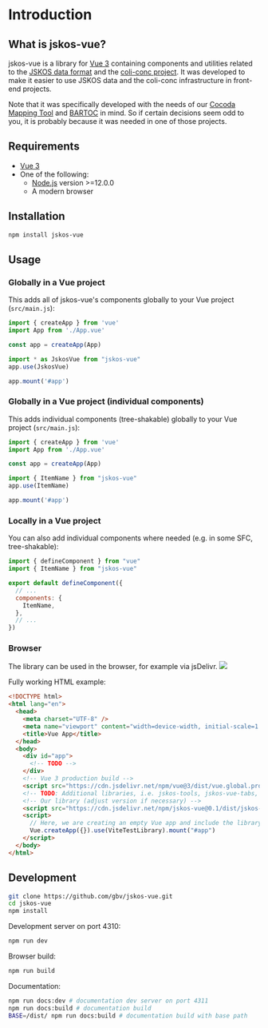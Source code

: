 # Introduction

## What is jskos-vue?
jskos-vue is a library for [Vue 3](https://v3.vuejs.org) containing components and utilities related to the [JSKOS data format](https://gbv.github.io/jskos/) and the [coli-conc project](https://coli-conc.gbv.de). It was developed to make it easier to use JSKOS data and the coli-conc infrastructure in front-end projects.

Note that it was specifically developed with the needs of our [Cocoda Mapping Tool](https://github.com/gbv/cocoda) and [BARTOC](https://github.com/gbv/bartoc.org) in mind. So if certain decisions seem odd to you, it is probably because it was needed in one of those projects.

## Requirements
- [Vue 3](https://v3.vuejs.org)
- One of the following:
  - [Node.js](https://nodejs.org/) version >=12.0.0
  - A modern browser

## Installation
```bash
npm install jskos-vue
```

## Usage
### Globally in a Vue project
This adds all of jskos-vue's components globally to your Vue project (`src/main.js`):
```js
import { createApp } from 'vue'
import App from './App.vue'

const app = createApp(App)

import * as JskosVue from "jskos-vue"
app.use(JskosVue)

app.mount('#app')
```

### Globally in a Vue project (individual components)
This adds individual components (tree-shakable) globally to your Vue project (`src/main.js`):
```js
import { createApp } from 'vue'
import App from './App.vue'

const app = createApp(App)

import { ItemName } from "jskos-vue"
app.use(ItemName)

app.mount('#app')
```

### Locally in a Vue project
You can also add individual components where needed (e.g. in some SFC, tree-shakable):
```js
import { defineComponent } from "vue"
import { ItemName } from "jskos-vue"

export default defineComponent({
  // ...
  components: {
    ItemName,
  },
  // ...
})
```

### Browser
The library can be used in the browser, for example via jsDelivr. [![](https://data.jsdelivr.com/v1/package/npm/jskos-vue/badge?style=rounded)](https://www.jsdelivr.com/package/npm/jskos-vue)

Fully working HTML example:
```html
<!DOCTYPE html>
<html lang="en">
  <head>
    <meta charset="UTF-8" />
    <meta name="viewport" content="width=device-width, initial-scale=1.0" />
    <title>Vue App</title>
  </head>
  <body>
    <div id="app">
      <!-- TODO -->
    </div>
    <!-- Vue 3 production build -->
    <script src="https://cdn.jsdelivr.net/npm/vue@3/dist/vue.global.prod.js"></script>
    <!-- TODO: Additional libraries, i.e. jskos-tools, jskos-vue-tabs, cocoda-sdk, etc. -->
    <!-- Our library (adjust version if necessary) -->
    <script src="https://cdn.jsdelivr.net/npm/jskos-vue@0.1/dist/jskos-vue.umd.min.js"></script>
    <script>
      // Here, we are creating an empty Vue app and include the library as a plugin.
      Vue.createApp({}).use(ViteTestLibrary).mount("#app")
    </script>
  </body>
</html>
```

## Development
```bash
git clone https://github.com/gbv/jskos-vue.git
cd jskos-vue
npm install
```

Development server on port 4310:
```bash
npm run dev
```

Browser build:
```bash
npm run build
```

Documentation:
```bash
npm run docs:dev # documentation dev server on port 4311
npm run docs:build # documentation build
BASE=/dist/ npm run docs:build # documentation build with base path
```
